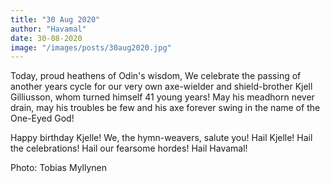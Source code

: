 ```yaml
---
title: "30 Aug 2020"
author: "Havamal"
date: 30-08-2020
image: "/images/posts/30aug2020.jpg"
---
```


Today, proud heathens of Odin's wisdom, We celebrate the passing of another years cycle for our very own axe-wielder and shield-brother Kjell Gilliusson, whom turned himself 41 young years!
May his meadhorn never drain, may his troubles be few and his axe forever swing in the name of the One-Eyed God!

Happy birthday Kjelle! We, the hymn-weavers, salute you! Hail Kjelle! Hail the celebrations! Hail our fearsome hordes! Hail Havamal!

Photo: Tobias Myllynen